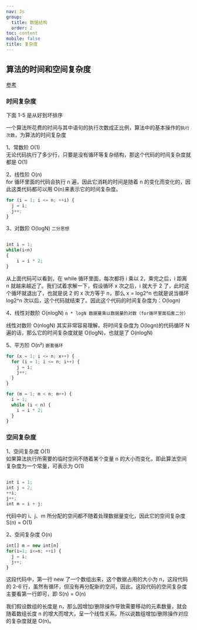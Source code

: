 ```yaml
---
nav: Js
group:
  title: 数据结构
  order: 2
toc: content
mobile: false
title: 复杂度
---
```


## 算法的时间和空间复杂度

<a target="_blank" href='https://juejin.cn/post/7156405905901387806'>参考</a>

### 时间复杂度

下面 1-5 是从好到坏排序

一个算法所花费的时间与其中语句的执行次数成正比例，算法中的基本操作的`执行次数`，为算法的时间复杂度

1、常数阶 O(1)  
无论代码执行了多少行，只要是没有循环等复杂结构，那这个代码的时间复杂度就都是 O(1)

2、线性阶 O(n)  
for 循环里面的代码会执行 n 遍，因此它消耗的时间是随着 n 的变化而变化的，因此这类代码都可以用 O(n)来表示它的时间复杂度。

```js
for (i = 1; i <= n; ++i) {
  j = i;
  j++;
}
```

3、对数阶 O(logN) `二分思想`

```js

int i = 1;
while(i<n)
{
    i = i * 2;
}
```

从上面代码可以看到，在 while 循环里面，每次都将 i 乘以 2，乘完之后，i 距离 n 就越来越近了。我们试着求解一下，假设循环 x 次之后，i 就大于 2 了，此时这个循环就退出了，也就是说 2 的 x 次方等于 n，那么 x = log2^n
也就是说当循环 log2^n 次以后，这个代码就结束了。因此这个代码的时间复杂度为：O(logn)

4、线性对数阶 O(nlogN) `n * logN 数据量乘以数据量的对数（for循环里面掐套二分）`

线性对数阶 O(nlogN) 其实非常容易理解，将时间复杂度为 O(logn)的代码循环 N 遍的话，那么它的时间复杂度就是 O(logN)，也就是了 O(nlogN)

5、平方阶 O(n²) `嵌套循环`

```js
for (x = 1; i <= n; x++) {
  for (i = 1; i <= n; i++) {
    j = i;
    j++;
  }
}
```

```js
for (m = 1; m < n; m++) {
  i = 1;
  while (i < n) {
    i = i * 2;
  }
}
```

### 空间复杂度

1、空间复杂度 O(1)  
如果算法执行所需要的临时空间不随着某个变量 n 的大小而变化，即此算法空间复杂度为一个常量，可表示为 O(1)

```js

int i = 1;
int j = 2;
++i;
j++;
int m = i + j;
```

代码中的 i、j、m 所分配的空间都不随着处理数据量变化，因此它的空间复杂度 S(n) = O(1)

2、空间复杂度 O(n)

```js
int[] m = new int[n]
for(i=1; i<=n; ++i) {
  j = i;
  j++;
}
```

这段代码中，第一行 new 了一个数组出来，这个数据占用的大小为 n，这段代码的 2-6 行，虽然有循环，但没有再分配新的空间，因此，这段代码的空间复杂度主要看第一行即可，即 S(n) = O(n)

我们假设数组的长度是 n，那么因增加/删除操作导致需要移动的元素数量，就会随着数组长度 n 的增大而增大，呈一个线性关系。所以说数组增加/删除操作对应的复杂度就是 O(n)。
